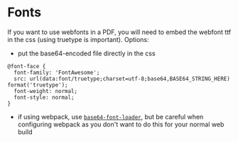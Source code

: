 Fonts
=====

If you want to use webfonts in a PDF, you will need to embed the webfont ttf in the css (using truetype is important). Options:
  - put the base64-encoded file directly in the css
   ```
   @font-face {
     font-family: 'FontAwesome';
     src: url(data:font/truetype;charset=utf-8;base64,BASE64_STRING_HERE) format('truetype');
     font-weight: normal;
     font-style: normal;
   }
   ```
  - if using webpack, use [`base64-font-loader`](https://github.com/nicksrandall/base64-font-loader), but be careful
  when configuring webpack as you don't want to do this for your normal web build

